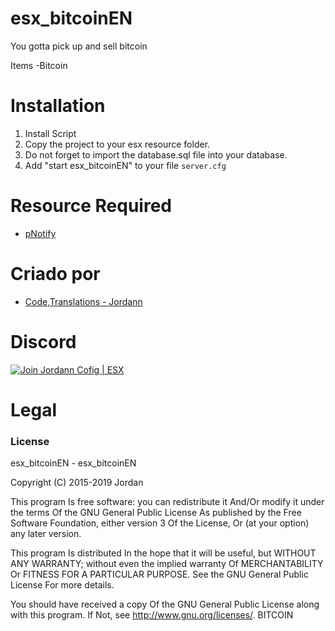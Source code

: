 # esx_bitcoinEN

You gotta pick up and sell bitcoin

Items
-Bitcoin

# Installation
1. Install Script
3. Copy the project to your esx resource folder.
4. Do not forget to import the database.sql file into your database.
5. Add "start esx_bitcoinEN" to your file `server.cfg`


# Resource Required
- [pNotify](https://github.com/ESX-Brasil/pNotify)

# Criado por
- [Code,Translations - Jordann](https://github.com/jordann124)
# Discord

[![Join Jordann Cofig | ESX](https://discordapp.com/api/guilds/584087495755563008/embed.png?style=banner2)](https://discord.gg/AkDrAuP)

# Legal
### License
esx_bitcoinEN - esx_bitcoinEN

Copyright (C) 2015-2019 Jordan

This program Is free software: you can redistribute it And/Or modify it under the terms Of the GNU General Public License As published by the Free Software Foundation, either version 3 Of the License, Or (at your option) any later version.

This program Is distributed In the hope that it will be useful, but WITHOUT ANY WARRANTY; without even the implied warranty Of MERCHANTABILITY Or FITNESS FOR A PARTICULAR PURPOSE. See the GNU General Public License For more details.

You should have received a copy Of the GNU General Public License along with this program. If Not, see http://www.gnu.org/licenses/.
BITCOIN
